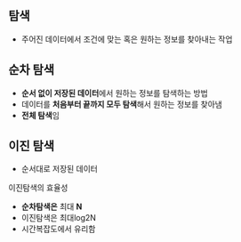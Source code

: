 ## 탐색
- 주어진 데이터에서 조건에 맞는 혹은 원하는 정보를 찾아내는 작업

## 순차 탐색
- **순서 없이 저장된 데이터**에서 원하는 정보를 탐색하는 방법
- 데이터를 **처음부터 끝까지 모두 탐색**해서 원하는 정보를 찾아냄
- **전체 탐색**임

## 이진 탐색
- 순서대로 저장된 데이터

이진탐색의 효율성
- **순차탐색은** 최대 **N**
- 이진탐색은 최대log2N
- 시간복잡도에서 유리함